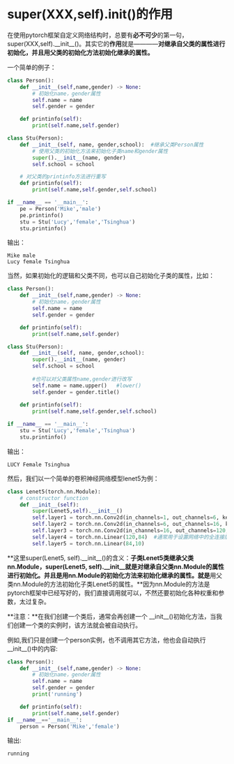 # super(XXX,self).__init__()的作用
在使用pytorch框架自定义网络结构时，总要有**必不可少**的第一句，super(XXX,self).\_\_init\_\_()。其实它的**作用**就是————**对继承自父类的属性进行初始化，并且用父类的初始化方法初始化继承的属性。**      

一个简单的例子：    
```python
class Person():
    def __init__(self,name,gender) -> None:
        # 初始化name，gender属性    
        self.name = name
        self.gender = gender  

    def printinfo(self):
        print(self.name,self.gender)

class Stu(Person):
    def __init__(self, name, gender,school):  #继承父类Person属性
        # 使用父类的初始化方法来初始化子类name和gender属性
        super().__init__(name, gender)
        self.school = school

    # 对父类的printinfo方法进行重写
    def printinfo(self):        
        print(self.name,self.gender,self.school)

if __name__ == '__main__':
    pe = Person('Mike','male')
    pe.printinfo()
    stu = Stu('Lucy','female','Tsinghua')
    stu.printinfo()
```
输出：
```
Mike male
Lucy female Tsinghua
```
当然，如果初始化的逻辑和父类不同，也可以自己初始化子类的属性，比如：
```python
class Person():
    def __init__(self,name,gender) -> None:
        # 初始化name，gender属性    
        self.name = name
        self.gender = gender  

    def printinfo(self):
        print(self.name,self.gender)

class Stu(Person):
    def __init__(self, name, gender,school):  
        super().__init__(name, gender)
        self.school = school
    
        #也可以对父类属性name,gender进行改写
        self.name = name.upper()   #lower()
        self.gender = gender.title()
        
    def printinfo(self):        
        print(self.name,self.gender,self.school)

if __name__ == '__main__':
    stu = Stu('Lucy','female','Tsinghua')
    stu.printinfo()
```
输出：
```
LUCY Female Tsinghua
```
然后，我们以一个简单的卷积神经网络模型lenet5为例：   
```python
class Lenet5(torch.nn.Module):
    # constructor function
    def __init__(self):
        super(Lenet5,self).__init__()
        self.layer1 = torch.nn.Conv2d(in_channels=1, out_channels=6, kernel_size=(5,5),padding=2)
        self.layer2 = torch.nn.Conv2d(in_channels=6, out_channels=16, kernel_size=(5,5),padding=0)  
        self.layer3 = torch.nn.Conv2d(in_channels=16, out_channels=120, kernel_size=(5,5),padding=0)
        self.layer4 = torch.nn.Linear(120,84)  #通常用于设置网络中的全连接层
        self.layer5 = torch.nn.Linear(84,10)
```
**这里super(Lenet5, self).\_\_init\_\_()的含义：**子类Lenet5类继承父类nn.Module，super(Lenet5, self).\_\_init\_\_就是对继承自父类nn.Module的属性进行初始化。并且是用nn.Module的初始化方法来初始化继承的属性。就是**用父类nn.Module的方法初始化子类Lenet5的属性。**因为nn.Module的方法是pytorch框架中已经写好的，我们直接调用就可以，不然还要初始化各种权重和参数，太过复杂。   


**注意：**在我们创建一个类后，通常会再创建一个 \_\_init\_\_()初始化方法，当我们创建一个类的实例时，该方法就会被自动执行。       

例如,我们只是创建一个person实例，也不调用其它方法，他也会自动执行__init__()中的内容:     
```python
class Person():
    def __init__(self,name,gender) -> None:
        # 初始化name，gender属性    
        self.name = name
        self.gender = gender
        print('running')   

    def printinfo(self):
        print(self.name,self.gender)
if __name__=='__main__':
    person = Person('Mike','female')
```
输出:
```
running
```